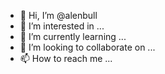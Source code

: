 - 👋 Hi, I’m @alenbull
- 👀 I’m interested in ...
- 🌱 I’m currently learning ...
- 💞️ I’m looking to collaborate on ...
- 📫 How to reach me ...

<!---
alenbull/alenbull is a ✨ special ✨ repository because its `README.md` (this file) appears on your GitHub profile.
You can click the Preview link to take a look at your changes.
--->
